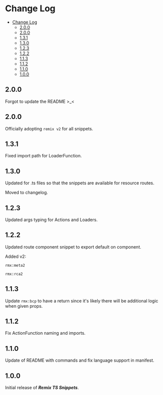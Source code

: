 # Change Log

- [Change Log](#change-log)
  - [2.0.0](#200)
  - [2.0.0](#200-1)
  - [1.3.1](#131)
  - [1.3.0](#130)
  - [1.2.3](#123)
  - [1.2.2](#122)
  - [1.1.3](#113)
  - [1.1.2](#112)
  - [1.1.0](#110)
  - [1.0.0](#100)

## 2.0.0

Forgot to update the README >_<

## 2.0.0

Officially adopting `remix v2` for all snippets.

## 1.3.1

Fixed import path for LoaderFunction.

## 1.3.0

Updated for .ts files so that the snippets are available for resource routes.

Moved to changelog.

## 1.2.3

Updated args typing for Actions and Loaders.

## 1.2.2

Updated route component snippet to export default on component. 

Added v2:

`rmx:meta2`

`rmx:rca2`

## 1.1.3

Update `rmx:bcp` to have a return since it's likely there will be additional logic when given props.

## 1.1.2

Fix ActionFunction naming and imports.

## 1.1.0

Update of README with commands and fix language support in manifest.

## 1.0.0

Initial release of ***Remix TS Snippets***.